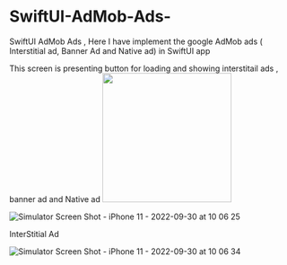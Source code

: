 # SwiftUI-AdMob-Ads-
SwiftUI AdMob Ads , Here I have implement the google AdMob ads ( Interstitial ad, Banner Ad and Native ad) in SwiftUI app 


This screen is presenting button for loading and showing interstitail ads , banner ad and Native ad
<img src ="https://user-images.githubusercontent.com/73760345/193196752-0c490bc2-35a9-4306-bcf3-b3a7a08042c4.png" width="230"/>

![Simulator Screen Shot - iPhone 11 - 2022-09-30 at 10 06 25](https://user-images.githubusercontent.com/73760345/193196752-0c490bc2-35a9-4306-bcf3-b3a7a08042c4.png)



InterStitial Ad


![Simulator Screen Shot - iPhone 11 - 2022-09-30 at 10 06 34](https://user-images.githubusercontent.com/73760345/193195590-f49d4c3b-b84a-4c89-a22a-3f816d5c642c.png)
